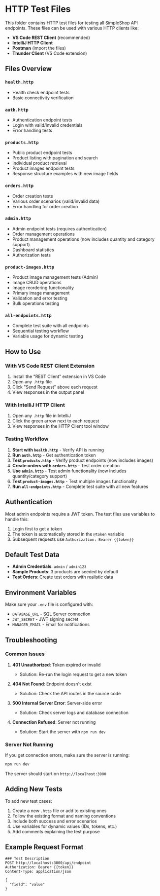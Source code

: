 # HTTP Test Files

This folder contains HTTP test files for testing all SimpleShop API endpoints. These files can be used with various HTTP clients like:

- **VS Code REST Client** (recommended)
- **IntelliJ HTTP Client**
- **Postman** (import the files)
- **Thunder Client** (VS Code extension)

## Files Overview

### `health.http`
- Health check endpoint tests
- Basic connectivity verification

### `auth.http`
- Authentication endpoint tests
- Login with valid/invalid credentials
- Error handling tests

### `products.http`
- Public product endpoint tests
- Product listing with pagination and search
- Individual product retrieval
- Product images endpoint tests
- Response structure examples with new image fields

### `orders.http`
- Order creation tests
- Various order scenarios (valid/invalid data)
- Error handling for order creation

### `admin.http`
- Admin endpoint tests (requires authentication)
- Order management operations
- Product management operations (now includes quantity and category support)
- Dashboard statistics
- Authorization tests

### `product-images.http`
- Product image management tests (Admin)
- Image CRUD operations
- Image reordering functionality
- Primary image management
- Validation and error testing
- Bulk operations testing

### `all-endpoints.http`
- Complete test suite with all endpoints
- Sequential testing workflow
- Variable usage for dynamic testing

## How to Use

### With VS Code REST Client Extension

1. Install the "REST Client" extension in VS Code
2. Open any `.http` file
3. Click "Send Request" above each request
4. View responses in the output panel

### With IntelliJ HTTP Client

1. Open any `.http` file in IntelliJ
2. Click the green arrow next to each request
3. View responses in the HTTP Client tool window

### Testing Workflow

1. **Start with `health.http`** - Verify API is running
2. **Run `auth.http`** - Get authentication token
3. **Test `products.http`** - Verify product endpoints (now includes images)
4. **Create orders with `orders.http`** - Test order creation
5. **Use `admin.http`** - Test admin functionality (now includes quantity/category support)
6. **Test `product-images.http`** - Test multiple images functionality
7. **Run `all-endpoints.http`** - Complete test suite with all new features

## Authentication

Most admin endpoints require a JWT token. The test files use variables to handle this:

1. Login first to get a token
2. The token is automatically stored in the `@token` variable
3. Subsequent requests use `Authorization: Bearer {{token}}`

## Default Test Data

- **Admin Credentials**: `admin` / `admin123`
- **Sample Products**: 3 products are seeded by default
- **Test Orders**: Create test orders with realistic data

## Environment Variables

Make sure your `.env` file is configured with:
- `DATABASE_URL` - SQL Server connection
- `JWT_SECRET` - JWT signing secret
- `MANAGER_EMAIL` - Email for notifications

## Troubleshooting

### Common Issues

1. **401 Unauthorized**: Token expired or invalid
   - Solution: Re-run the login request to get a new token

2. **404 Not Found**: Endpoint doesn't exist
   - Solution: Check the API routes in the source code

3. **500 Internal Server Error**: Server-side error
   - Solution: Check server logs and database connection

4. **Connection Refused**: Server not running
   - Solution: Start the server with `npm run dev`

### Server Not Running

If you get connection errors, make sure the server is running:

```bash
npm run dev
```

The server should start on `http://localhost:3000`

## Adding New Tests

To add new test cases:

1. Create a new `.http` file or add to existing ones
2. Follow the existing format and naming conventions
3. Include both success and error scenarios
4. Use variables for dynamic values (IDs, tokens, etc.)
5. Add comments explaining the test purpose

## Example Request Format

```http
### Test Description
POST http://localhost:3000/api/endpoint
Authorization: Bearer {{token}}
Content-Type: application/json

{
  "field": "value"
}
```
